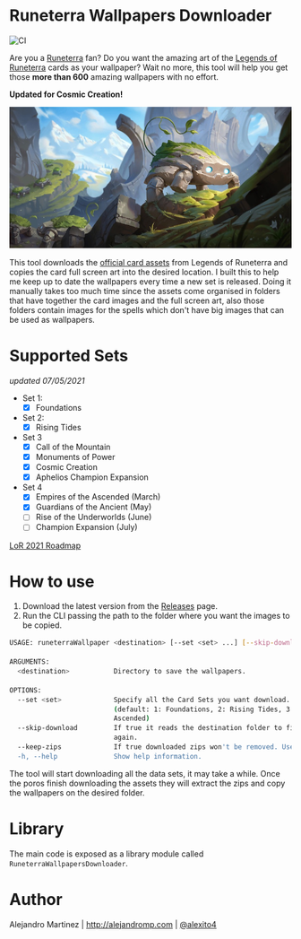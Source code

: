 # Runeterra Wallpapers Downloader
![CI](https://github.com/alexito4/RuneterraWallpapersDownloader/workflows/CI/badge.svg)

Are you a [Runeterra](https://universe.leagueoflegends.com) fan? Do you want the amazing art of the [Legends of Runeterra](https://playruneterra.com) cards as your wallpaper? Wait no more, this tool will help you get those **more than 600** amazing wallpapers with no effort.

**Updated for Cosmic Creation!**

![](04MT005-full.jpg)

This tool downloads the [official card assets](https://developer.riotgames.com/docs/lor#data-dragon) from Legends of Runeterra and copies the card full screen art into the desired location.  I built this to help me keep up to date the wallpapers every time a new set is released. Doing it manually takes too much time since the assets come organised in folders that have together the card images and the full screen art, also those folders contain images for the spells which don't have big images that can be used as wallpapers.

# Supported Sets

*updated 07/05/2021*

- Set 1: 
  - [x] Foundations
- Set 2: 
  - [x] Rising Tides
- Set 3
  - [x] Call of the Mountain
  - [x] Monuments of Power
  - [x] Cosmic Creation
  - [x] Aphelios Champion Expansion
- Set 4
  - [x] Empires of the Ascended (March)
  - [x] Guardians of the Ancient (May)
  - [ ] Rise of the Underworlds (June)
  - [ ] Champion Expansion (July)

[LoR 2021 Roadmap](https://twitter.com/PlayRuneterra/status/1347573782060306433/photo/1)

# How to use

1. Download the latest version from the [Releases](https://github.com/alexito4/RuneterraWallpapersDownloader/releases) page.
2. Run the CLI passing the path to the folder where you want the images to be copied.

```sh
USAGE: runeterraWallpaper <destination> [--set <set> ...] [--skip-download] [--keep-zips]

ARGUMENTS:
  <destination>           Directory to save the wallpapers. 

OPTIONS:
  --set <set>             Specify all the Card Sets you want download. Use the set index. Ex: --set 1 --set 2.
                          (default: 1: Foundations, 2: Rising Tides, 3: Call of the Mountain, 4: Empires of the
                          Ascended)
  --skip-download         If true it reads the destination folder to find the zips instead of downloading them
                          again. 
  --keep-zips             If true downloaded zips won't be removed. Useful if you want to use `skipDownload` later. 
  -h, --help              Show help information.
```

The tool will start downloading all the data sets, it may take a while. Once the poros finish downloading the assets they will extract the zips and copy the wallpapers on the desired folder.

# Library

The main code is exposed as a library module called `RuneterraWallpapersDownloader`.

# Author

Alejandro Martinez | http://alejandromp.com | [@alexito4](https://twitter.com/alexito4)